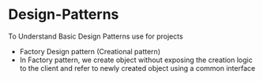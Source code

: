 # Design-Patterns
To Understand Basic Design Patterns use for projects 

- Factory Design pattern (Creational pattern)
 - In Factory pattern, we create object without exposing the creation logic to the client and refer to newly created object using a common interface
